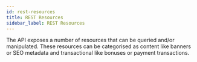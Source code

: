 ```yaml
---
id: rest-resources
title: REST Resources
sidebar_label: REST Resources
---
```


The API exposes a number of resources that can be queried and/or manipulated. These resources can be categorised as content like banners or SEO metadata and transactional like bonuses or payment transactions.
